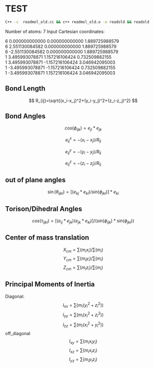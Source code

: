 # TEST
```sh
C++ -c  readmol_old.cc && c++ readmol_old.o -o readold && readold
```
Number of atoms: 7 
Input Cartesian coordinates: 

6       0.000000000000       0.000000000000       1.889725988579  
6       2.551130084582       0.000000000000       1.889725988579  
6      -2.551130084582       0.000000000000       1.889725988579  
1       3.495993078871       1.157216106424       0.732509882155  
1       3.495993078871      -1.157216106424       3.046942095003  
1      -3.495993078871      -1.157216106424       0.732509882155  
1      -3.495993078871       1.157216106424       3.046942095003  



## Bond Length
$$
R_{ij}=\sqrt{(x_i-x_j)^2+(y_i-y_j)^2+(z_i-z_j)^2}
$$
## Bond Angles
$$
cos(\phi_{ijk})=e_{ji}*e_{jk}
$$

$$
e_{ij}^x=-(x_i-x_j)/R_{ij}
$$

$$
e_{ij}^y=-(y_i-y_j)/R_{ij}
$$

$$
e_{ij}^z=-(z_i-z_j)/R_{ij}
$$

## out of plane angles
$$
\sin(\theta_{ijkl})=[(e_{kj}*e_{kl})/sin(\phi_{jkl})]*e_{ki}
$$
## Torison/Dihedral Angles
$$
cos(\tau_{ijkl})=[(e_{ij}*e_{jk})(e_{jk}*e_{kl})]/(sin(\phi_{ijk})*sin(\phi_{jkl}))
$$
## Center of mass translation
$$
X_{cm} = \sum(m_ix_i)/\sum(m_i)
$$
$$
Y_{cm} = \sum(m_iy_i)/\sum(m_i)  
$$
$$
Z_{cm} = \sum(m_iz_i)/\sum(m_i)  
$$
## Principal Moments of Inertia

Diagonal:
$$
I_{xx}=\sum(m_i(y_i^2+z_i^2))
$$
$$
I_{yy}=\sum(m_i(x_i^2+z_i^2))
$$
$$
I_{zz}=\sum(m_i(x_i^2+y_i^2))
$$
off_diagonal
$$
I_{xy}=\sum(m_ix_iy_i)
$$
$$
I_{xz}=\sum(m_ix_iz_i)
$$
$$
I_{yz}=\sum(m_iy_iz_i)
$$



